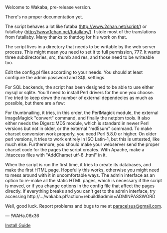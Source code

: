 Welcome to Wakaba, pre-release version.

There's no proper documentation yet.

The script behaves a lot like futaba (http://www.2chan.net/script/) or 
futallaby (http://www.1chan.net/futallaby/). I stole most of the
translations from futallaby. Many thanks to thatdog for his work on that.

The script lives in a directory that needs to be writable by the web
server process. This might mean you need to set it to full permission,
777. It wants three subdirectories, src, thumb and res, and those need
to be writeable too.

Edit the config.pl files according to your needs. You should at least
configure the admin password and SQL settings.

For SQL backends, the script has been designed to be able to use either
mysql or sqlite. You'll need to install Perl drivers for the one you
choose. I've tried to keep down the number of external dependecies as
much as possible, but there are a few:

For thumbnailing, it tries, in this order, the PerlMagick module, the
external ImageMagick "convert" command, and finally the netpbm tools.
It also either needs the Digest::MD5 module, which is standard in
newer Perl versions but not in older, or the external "md5sum"
command. To make charset conversion work properly, you need Perl 5.8.0
or higher. On older perl versions, it tries to work entirely in ISO
Latin-1, but this is untested, like much else. Furthermore, you
should make your webserver send the proper charset code for the
pages the script creates. With Apache, make a .htaccess files with
"AddCharset utf-8 .html" in it.

When the script is run the first time, it tries to create its
databases, and make the first HTML page. Hopefully this works,
otherwise you might need to mess around with it in uncomfortable ways.
The admin interface as an option to re-make all the static HTML pages,
which is necessary if the script is moved, or if you change options in
the config file that affect the pages directly. If everything breaks
and you can't get to the admin interface, try accessing
http://.../wakaba.pl?action=rebuild&admin=ADMINPASSWORD

Well, good luck. Report problems and bugs to me at paracelsus@gmail.com.

— !WAHa.06x36

[Install Guide](https://some1suspicious.github.io/wakaba-original/install_guide.html)
